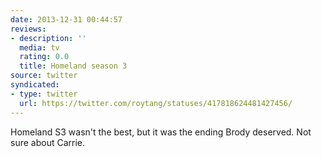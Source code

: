 ```yaml
---
date: 2013-12-31 00:44:57
reviews:
- description: ''
  media: tv
  rating: 0.0
  title: Homeland season 3
source: twitter
syndicated:
- type: twitter
  url: https://twitter.com/roytang/statuses/417818624481427456/
---
```


Homeland S3 wasn't the best, but it was the ending Brody deserved. Not sure about Carrie.